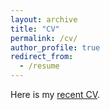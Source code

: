 ```yaml
---
layout: archive
title: "CV"
permalink: /cv/
author_profile: true
redirect_from:
  - /resume
---
```


Here is my [recent CV](https://charles-hu.github.io/files/Junhao-cv.pdf).
